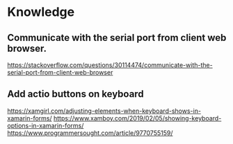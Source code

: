 # Knowledge

## Communicate with the serial port from client web browser.
https://stackoverflow.com/questions/30114474/communicate-with-the-serial-port-from-client-web-browser


## Add actio buttons on keyboard
https://xamgirl.com/adjusting-elements-when-keyboard-shows-in-xamarin-forms/
https://www.xamboy.com/2019/02/05/showing-keyboard-options-in-xamarin-forms/
https://www.programmersought.com/article/9770755159/

